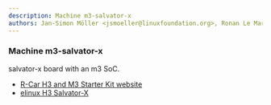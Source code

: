 ```yaml
---
description: Machine m3-salvator-x
authors: Jan-Simon Möller <jsmoeller@linuxfoundation.org>, Ronan Le Martret <ronan.lemartret@iot.bzh> Duy Dang <duy.dang.yw@renesas.com>
---
```


### Machine m3-salvator-x

salvator-x board with an m3 SoC.

* [R-Car H3 and M3 Starter Kit website](https://www.renesas.com/br/en/solutions/automotive/adas/solution-kits/r-car-starter-kit.html)
* [elinux H3 Salvator-X](https://elinux.org/R-Car/Boards/Salvator-X)
